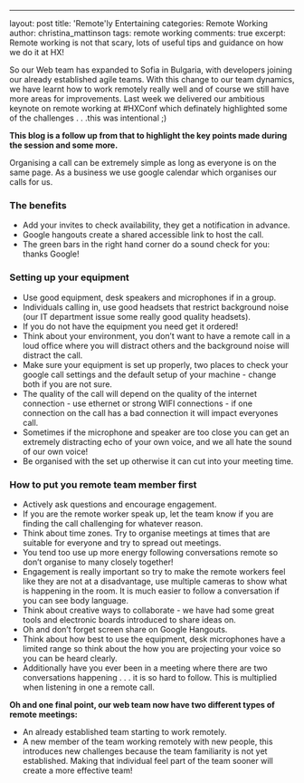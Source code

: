 ---
layout: post
title: 'Remote'ly Entertaining
categories: Remote Working
author: christina_mattinson
tags: remote working
comments: true
excerpt: Remote working is not that scary, lots of useful tips and guidance on how we do it at HX!

So our Web team has expanded to Sofia in Bulgaria, with developers joining our already established agile teams. With this change to our team dynamics, we have learnt how to work remotely really well and of course we still have more areas for improvements. Last week we delivered our ambitious keynote on remote working at #HXConf which definately highlighted some of the challenges . . .this was intentional ;) 

**This blog is a follow up from that to highlight the key points made during the session and some more.**

Organising a call can be extremely simple as long as everyone is on the same page. As a business we use google calendar which organises our calls for us. 
### The benefits
- Add your invites to check availability, they get a notification in advance. 
- Google hangouts create a shared accessible link to host the call.
- The green bars in the right hand corner do a sound check for you: thanks Google!

### Setting up your equipment
- Use good equipment, desk speakers and microphones if in a group.
- Individuals calling in, use good headsets that restrict background noise (our IT department issue some really good quality headsets).
- If you do not have the equipment you need get it ordered!
- Think about your environment, you don’t want to have a remote call in a loud office where you will distract others and the background noise will distract the call.
- Make sure your equipment is set up properly, two places to check your google call settings and the default setup of your machine - change both if you are not sure.
- The quality of the call will depend on the quality of the internet connection - use ethernet or strong WIFI connections - if one connection on the call has a bad connection it will impact everyones call.
- Sometimes if the microphone and speaker are too close you can get an extremely distracting echo of your own voice, and we all hate the sound of our own voice!
- Be organised with the set up otherwise it can cut into your meeting time.

### How to put you remote team member first
- Actively ask questions and encourage engagement. 
- If you are the remote worker speak up, let the team know if you are finding the call challenging for whatever reason.
- Think about time zones. Try to organise meetings at times that are suitable for everyone and try to spread out meetings. 
- You tend too use up more energy following conversations remote so don’t organise to many closely together!
- Engagement is really important so try to make the remote workers feel like they are not at a disadvantage, use multiple cameras to show what is happening in the room. It is much easier to follow a conversation if you can see body language. 
- Think about creative ways to collaborate - we have had some great tools and electronic boards introduced to share ideas on.
- Oh and don’t forget screen share on Google Hangouts.
- Think about how best to use the equipment, desk microphones have a limited range so think about the how you are projecting your voice so you can be heard clearly. 
- Additionally have you ever been in a meeting where there are two conversations happening . . . it is so hard to follow. This is multiplied when listening in one a remote call.

**Oh and one final point, our web team now have two different types of remote meetings:**
- An already established team starting to work remotely.
- A new member of the team working remotely with new people, this introduces new challenges because the team familiarity is not yet established. Making that individual feel part of the team sooner will create a more effective team!